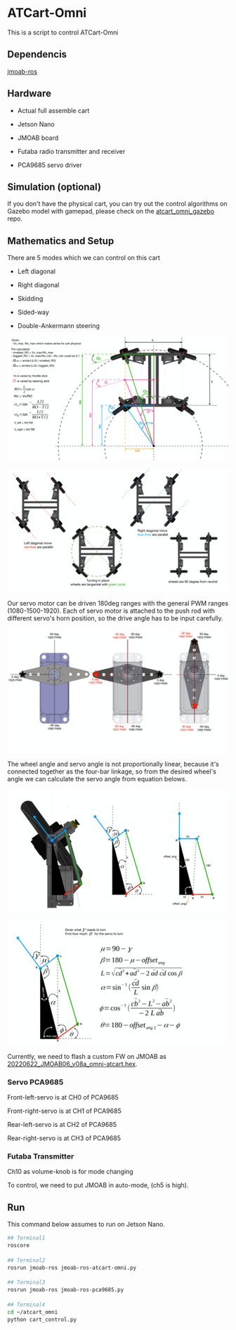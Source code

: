 # ATCart-Omni

This is a script to control ATCart-Omni 

## Dependencis

[jmoab-ros](https://github.com/rasheeddo/jmoab-ros)

## Hardware

- Actual full assemble cart

- Jetson Nano

- JMOAB board

- Futaba radio transmitter and receiver

- PCA9685 servo driver

## Simulation (optional)

If you don't have the physical cart, you can try out the control algorithms on Gazebo model with gamepad, please check on the [atcart_omni_gazebo](https://github.com/rasheeddo/atcart_omni_gazebo) repo.

## Mathematics and Setup

There are 5 modes which we can control on this cart

- Left diagonal

- Right diagonal

- Skidding

- Sided-way 

- Double-Ankermann steering

![](images/double_ankermann_eq.jpg)

![](images/drive_mode.jpg)

Our servo motor can be driven 180deg ranges with the general PWM ranges (1080-1500-1920). Each of servo motor is attached to the push rod with different servo's horn position, so the drive angle has to be input carefully.

![](images/servo_horn_setup.jpg)

The wheel angle and servo angle is not proportionally linear, because it's connected together as the four-bar linkage, so from the desired wheel's angle we can calculate the servo angle from equation belows.

![](images/servo_activation.jpg)

![](images/servo_angle_calculation.jpg)


Currently, we need to flash a custom FW on JMOAB as [20220622_JMOAB06_v08a_omni-atcart.hex](https://github.com/rasheeddo/jmoab-ros/tree/master/firmwares).

### Servo PCA9685

Front-left-servo is at CH0 of PCA9685

Front-right-servo is at CH1 of PCA9685

Rear-left-servo is at CH2 of PCA9685

Rear-right-servo is at CH3 of PCA9685

### Futaba Transmitter

Ch10 as volume-knob is for mode changing

To control, we need to put JMOAB in auto-mode, (ch5 is high).


## Run

This command below assumes to run on Jetson Nano.

```sh
## Terminal1
roscore

## Terminal2
rosrun jmoab-ros jmoab-ros-atcart-omni.py

## Terminal3
rosrun jmoab-ros jmoab-ros-pca9685.py

## Terminal4
cd ~/atcart_omni
python cart_control.py

```
